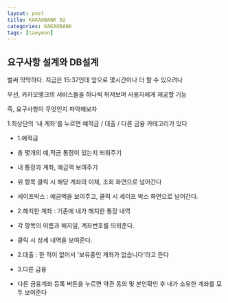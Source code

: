 ```yaml
---
layout: post
title: KAKAOBANK 02
categories: KAKAOBANK
tags: [taeyeon]
---
```



## 요구사항 설계와 DB설계

벌써 막막하다. 지금은 15:37인데 앞으로 몇시간이나 더 할 수 있으려나

우선, 카카오뱅크의 서비스들을 하나씩 뒤져보며 사용자에게 제공할 기능

즉, 요구사항이 무엇인지 파악해보자

1.최상단의 '내 계좌'를 누르면 예적금 / 대출 / 다른 금융 카테고리가 있다

- 1.예적금 

- 총 몇개의 예,적금 통장이 있는지 띄워주기

- 내 통장과 계좌, 예금액 보여주기

- 위 항목 클릭 시 해당 계좌의 이체, 조회 화면으로 넘어간다

- 세이프박스 : 예금액을 보여주고, 클릭 시 세이프 박스 화면으로 넘어간다.

- 2.해지한 계좌 : 기존에 내가 해지한 통장 내역

- 각 항목의 이름과 해지일, 계좌번호를 띄워준다.

- 클릭 시 상세 내역을 보여준다.

- 2.대출 : 한 적이 없어서 '보유중인 계좌가 없습니다'라고 뜬다

- 3.다른 금융

- 다른 금융계좌 등록 버튼을 누르면 약관 동의 및 본인확인 후 내가 소유한 계좌를 모두 보여준다










